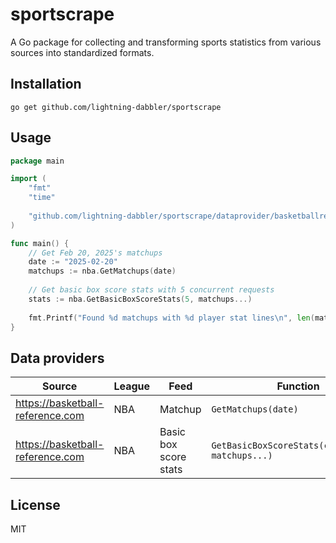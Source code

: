 # sportscrape
A Go package for collecting and transforming sports statistics from various sources into standardized formats.

## Installation
```console
go get github.com/lightning-dabbler/sportscrape
```

## Usage
```go
package main

import (
    "fmt"
    "time"
    
    "github.com/lightning-dabbler/sportscrape/dataprovider/basketballreference/nba"
)

func main() {
    // Get Feb 20, 2025's matchups
    date := "2025-02-20"
    matchups := nba.GetMatchups(date)
    
    // Get basic box score stats with 5 concurrent requests
    stats := nba.GetBasicBoxScoreStats(5, matchups...)
    
    fmt.Printf("Found %d matchups with %d player stat lines\n", len(matchups), len(stats))
}
```

## Data providers

| Source                           | League | Feed                  | Function
|----------------------------------|--------|-----------------------|-----------------------|
| https://basketball-reference.com | NBA    | Matchup               | `GetMatchups(date)`   |
| https://basketball-reference.com | NBA    | Basic box score stats | `GetBasicBoxScoreStats(concurrency, matchups...)` |

## License
MIT
